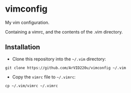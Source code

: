# vimconfig
My vim configuration.

Containing a vimrc, and the contents of the .vim directory.

## Installation

- Clone this repository into the `~/.vim` directory:
```
git clone https://github.com/ArVID220u/vimconfig ~/.vim
```
- Copy the `vimrc` file to `~/.vimrc`:
```
cp ~/.vim/vimrc ~/.vimrc
```
